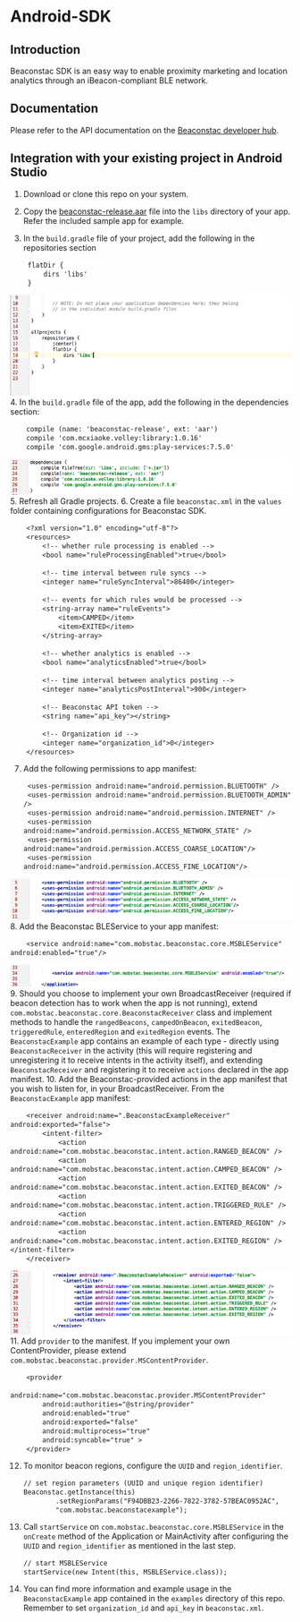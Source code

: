 # Android-SDK

## Introduction

Beaconstac SDK is an easy way to enable proximity marketing and location analytics through an iBeacon-compliant BLE network. 

## Documentation

Please refer to the API documentation on the [Beaconstac developer hub](https://beaconstac.github.io/Android-SDK/).

## Integration with your existing project in Android Studio

1. Download or clone this repo on your system.
2. Copy the [beaconstac-release.aar](https://github.com/Beaconstac/Android-SDK/blob/master/BeaconstacSDK/beaconstac-release.aar) file into the `libs` directory of your app. Refer the included sample app for example.
3. In the `build.gradle` file of your project, add the following in the repositories section

        flatDir {
            dirs 'libs'
        }
![](images/repositories.png "Repositories")
4. In the `build.gradle` file of the app, add the following in the dependencies section:

        compile (name: 'beaconstac-release', ext: 'aar')
        compile 'com.mcxiaoke.volley:library:1.0.16'
	    compile 'com.google.android.gms:play-services:7.5.0'
![](images/dependencies.png "Dependencies")
5. Refresh all Gradle projects.
6. Create a file `beaconstac.xml` in the `values` folder containing configurations for Beaconstac SDK. 

		<?xml version="1.0" encoding="utf-8"?>
        <resources>
            <!-- whether rule processing is enabled -->
            <bool name="ruleProcessingEnabled">true</bool>
            
            <!-- time interval between rule syncs -->
            <integer name="ruleSyncInterval">86400</integer>
            
            <!-- events for which rules would be processed -->
            <string-array name="ruleEvents">
                <item>CAMPED</item>
                <item>EXITED</item>
            </string-array>

            <!-- whether analytics is enabled -->
            <bool name="analyticsEnabled">true</bool>
            
            <!-- time interval between analytics posting -->
            <integer name="analyticsPostInterval">900</integer>

            <!-- Beaconstac API token -->
            <string name="api_key"></string>
            
            <!-- Organization id -->
            <integer name="organization_id">0</integer>
        </resources>
7. Add the following permissions to app manifest:

        <uses-permission android:name="android.permission.BLUETOOTH" />
        <uses-permission android:name="android.permission.BLUETOOTH_ADMIN" />
        <uses-permission android:name="android.permission.INTERNET" />
        <uses-permission android:name="android.permission.ACCESS_NETWORK_STATE" />
        <uses-permission android:name="android.permission.ACCESS_COARSE_LOCATION"/>
        <uses-permission android:name="android.permission.ACCESS_FINE_LOCATION"/>

![](images/permissions.png "Permissions")
8. Add the Beaconstac BLEService to your app manifest:

        <service android:name="com.mobstac.beaconstac.core.MSBLEService" android:enabled="true"/>
![](images/bleservice.png "BLEService")
9. Should you choose to implement your own BroadcastReceiver (required if beacon detection has to work when the app is not running), extend `com.mobstac.beaconstac.core.BeaconstacReceiver` class and implement methods to handle the `rangedBeacons`, `campedOnBeacon`, `exitedBeacon`, `triggeredRule`, `enteredRegion` and `exitedRegion` events. The `BeaconstacExample` app contains an example of each type - directly using `BeaconstacReceiver` in the activity (this will require registering and unregistering it to receive intents in the activity itself), and extending `BeaconstacReceiver` and registering it to receive `actions` declared in the app manifest.
10. Add the Beaconstac-provided actions in the app manifest that you wish to listen for, in your BroadcastReceiver. From the `BeaconstacExample` app manifest:

        <receiver android:name=".BeaconstacExampleReceiver" android:exported="false">
            <intent-filter>
                <action android:name="com.mobstac.beaconstac.intent.action.RANGED_BEACON" />
                <action android:name="com.mobstac.beaconstac.intent.action.CAMPED_BEACON" />
                <action android:name="com.mobstac.beaconstac.intent.action.EXITED_BEACON" />
                <action android:name="com.mobstac.beaconstac.intent.action.TRIGGERED_RULE" />
                <action android:name="com.mobstac.beaconstac.intent.action.ENTERED_REGION" />
                <action android:name="com.mobstac.beaconstac.intent.action.EXITED_REGION" />            </intent-filter>
        </receiver>
![](images/receiver.png "Receiver")
11. Add `provider` to the manifest. If you implement your own ContentProvider, please extend `com.mobstac.beaconstac.provider.MSContentProvider`.

		<provider
            android:name="com.mobstac.beaconstac.provider.MSContentProvider"
            android:authorities="@string/provider"
            android:enabled="true"
            android:exported="false"
            android:multiprocess="true"
            android:syncable="true" >
        </provider>
12. To monitor beacon regions, configure the `UUID` and `region_identifier`.

        // set region parameters (UUID and unique region identifier)
        Beaconstac.getInstance(this)
	            .setRegionParams("F94DBB23-2266-7822-3782-57BEAC0952AC",
                "com.mobstac.beaconstacexample");
13. Call `startService` on `com.mobstac.beaconstac.core.MSBLEService` in the `onCreate` method of the Application or MainActivity after configuring the `UUID` and `region_identifier` as mentioned in the last step.

        // start MSBLEService
        startService(new Intent(this, MSBLEService.class));
14. You can find more information and example usage in the `BeaconstacExample` app contained in the `examples` directory of this repo. Remember to set `organization_id` and `api_key` in `beaconstac.xml`.
